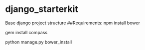 # django_starterkit

Base django project structure
##Requirements:
npm install bower

gem install compass

python manage.py bower_install